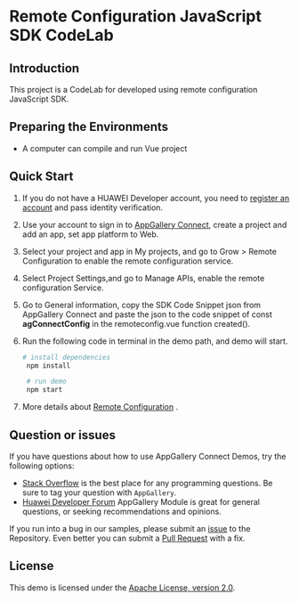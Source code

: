 # Remote Configuration JavaScript SDK CodeLab

## Introduction

This project is a CodeLab for developed using remote configuration JavaScript SDK.

## Preparing the Environments

- A computer can compile and run Vue project

## Quick Start

1. If you do not have a HUAWEI Developer account, you need to [register an account](https://developer.huawei.com/consumer/en/doc/start/registration-and-verification-0000001053628148) and pass identity verification.

2. Use your account to sign in to [AppGallery Connect](https://developer.huawei.com/consumer/en/doc/development/AppGallery-connect-Guides/agc-get-started), create a project and add an app, set app platform to Web.

3. Select your project and app in My projects, and go to Grow > Remote Configuration to enable the remote configuration service.

4. Select Project Settings,and go to Manage APIs, enable the remote configuration Service.

5. Go to General information, copy the SDK Code Snippet json from AppGallery Connect and paste the json to the code snippet of const **agConnectConfig** in the remoteconfig.vue function created().

6. Run the following code in terminal in the demo path, and demo will start.

   ```bash
   # install dependencies
    npm install
   
    # run demo
    npm start
   ```

7. More details about [Remote Configuration](https://developer.huawei.com/consumer/en/doc/development/AppGallery-connect-Guides/agc-remoteconfig-web-getstarted-0000001056501223) .

## Question or issues

If you have questions about how to use AppGallery Connect Demos, try the following options:

- [Stack Overflow](https://stackoverflow.com/) is the best place for any programming questions. Be sure to tag your question with `AppGallery`.
- [Huawei Developer Forum](https://forums.developer.huawei.com/forumPortal/en/home) AppGallery Module is great for general questions, or seeking recommendations and opinions.

If you run into a bug in our samples, please submit an [issue](https://github.com/AppGalleryConnect/agc-demos/issues) to the Repository. Even better you can submit a [Pull Request](https://github.com/AppGalleryConnect/agc-demos/pulls) with a fix.

## License

This demo is licensed under the [Apache License, version 2.0](http://www.apache.org/licenses/LICENSE-2.0).